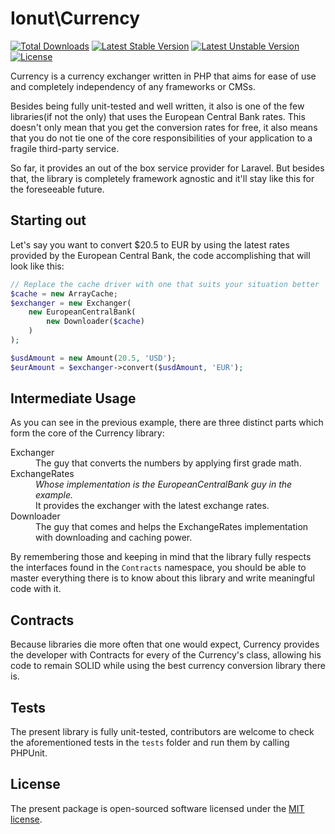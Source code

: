 # Ionut\Currency

[![Total Downloads](https://poser.pugx.org/ionut/currency/d/total.svg)](https://packagist.org/packages/ionut/currency)
[![Latest Stable Version](https://poser.pugx.org/ionut/currency/v/stable.svg)](https://packagist.org/packages/ionut/currency)
[![Latest Unstable Version](https://poser.pugx.org/ionut/currency/v/unstable.svg)](https://packagist.org/packages/ionut/currency)
[![License](https://poser.pugx.org/ionut/currency/license.svg)](https://packagist.org/packages/ionut/currency)

Currency is a currency exchanger written in PHP that aims for ease of use and completely independency of any frameworks or CMSs.

Besides being fully unit-tested and well written, it also is one of the few libraries(if not the only) that uses the European Central Bank rates.
This doesn't only mean that you get the conversion rates for free, it also means that you do not tie one of the core responsibilities of your application to a fragile third-party service.

So far, it provides an out of the box service provider for Laravel. But besides that, the library is completely framework agnostic and it'll stay like this for the foreseeable future.

## Starting out

Let's say you want to convert $20.5 to EUR by using the latest rates provided by the European Central Bank, the code accomplishing that will look like this:
```php
// Replace the cache driver with one that suits your situation better
$cache = new ArrayCache;
$exchanger = new Exchanger(
    new EuropeanCentralBank(
        new Downloader($cache)
    )
);

$usdAmount = new Amount(20.5, 'USD');
$eurAmount = $exchanger->convert($usdAmount, 'EUR');
```

## Intermediate Usage

As you can see in the previous example, there are three distinct parts which form the core of the Currency library:
<dl>
  <dt>Exchanger</dt>
  <dd>The guy that converts the numbers by applying first grade math.</dd>
  <dt>ExchangeRates</dt>
  <dd><i>Whose implementation is the EuropeanCentralBank guy in the example.</i> <br/>It provides the exchanger with the latest exchange rates.</dd>
  <dt>Downloader</dt>
  <dd>The guy that comes and helps the ExchangeRates implementation with downloading and caching power.</dd>
</dl>

By remembering those and keeping in mind that the library fully respects the interfaces found in the `Contracts` namespace, you should be able to master everything there is to know about this library and write meaningful code with it.

## Contracts
Because libraries die more often that one would expect, Currency provides the developer with Contracts for every of the Currency's class, allowing his code to remain SOLID while using the best currency conversion library there is.

## Tests
The present library is fully unit-tested, contributors are welcome to check the aforementioned tests in the `tests` folder and run them by calling PHPUnit.

## License
The present package is open-sourced software licensed under the [MIT license](http://opensource.org/licenses/MIT).
